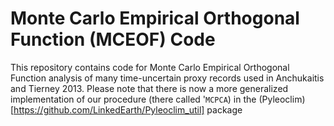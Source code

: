# Monte Carlo Empirical Orthogonal Function (MCEOF) Code
This repository contains code for Monte Carlo Empirical Orthogonal Function analysis of many time-uncertain proxy records used in Anchukaitis and Tierney 2013.  Please note that there is now a more generalized implementation of our procedure (there called '`MCPCA`) in the (Pyleoclim)[https://github.com/LinkedEarth/Pyleoclim_util] package
